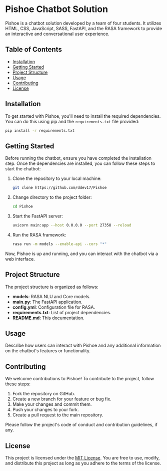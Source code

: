 # Pishoe Chatbot Solution

Pishoe is a chatbot solution developed by a team of four students. It utilizes HTML, CSS, JavaScript, SASS, FastAPI, and the RASA framework to provide an interactive and conversational user experience.

## Table of Contents

- [Installation](#installation)
- [Getting Started](#getting-started)
- [Project Structure](#project-structure)
- [Usage](#usage)
- [Contributing](#contributing)
- [License](#license)

## Installation

To get started with Pishoe, you'll need to install the required dependencies. You can do this using pip and the `requirements.txt` file provided:

```bash
pip install -r requirements.txt
```

## Getting Started

Before running the chatbot, ensure you have completed the installation step. Once the dependencies are installed, you can follow these steps to start the chatbot:

1. Clone the repository to your local machine:

   ```bash
   git clone https://github.com/ddev17/Pishoe
   ```

2. Change directory to the project folder:

   ```bash
   cd Pishoe
   ```

3. Start the FastAPI server:

   ```bash
   uvicorn main:app --host 0.0.0.0 --port 27358 --reload
   ```

4. Run the RASA framework:

   ```bash
   rasa run -m models --enable-api --cors "*"
   ```

Now, Pishoe is up and running, and you can interact with the chatbot via a web interface.

## Project Structure

The project structure is organized as follows:
- **models**: RASA NLU and Core models.
- **main.py**: The FastAPI application.
- **config.yml**: Configuration file for RASA.
- **requirements.txt**: List of project dependencies.
- **README.md**: This documentation.

## Usage

Describe how users can interact with Pishoe and any additional information on the chatbot's features or functionality.

## Contributing

We welcome contributions to Pishoe! To contribute to the project, follow these steps:

1. Fork the repository on GitHub.
2. Create a new branch for your feature or bug fix.
3. Make your changes and commit them.
4. Push your changes to your fork.
5. Create a pull request to the main repository.

Please follow the project's code of conduct and contribution guidelines, if any.

## License

This project is licensed under the [MIT License](LICENSE). You are free to use, modify, and distribute this project as long as you adhere to the terms of the license.
